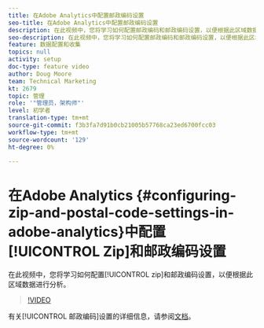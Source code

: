 ```yaml
---
title: 在Adobe Analytics中配置邮政编码设置
seo-title: 在Adobe Analytics中配置邮政编码设置
description: 在此视频中，您将学习如何配置邮政编码和邮政编码设置，以便根据此区域数据进行分析。
seo-description: 在此视频中，您将学习如何配置邮政编码和邮政编码设置，以便根据此区域数据进行分析。
feature: 数据配置和收集
topics: null
activity: setup
doc-type: feature video
author: Doug Moore
team: Technical Marketing
kt: 2679
topic: 管理
role: '"管理员，架构师"'
level: 初学者
translation-type: tm+mt
source-git-commit: f3b3fa7d91b0cb21005b57768ca23ed6700fcc03
workflow-type: tm+mt
source-wordcount: '129'
ht-degree: 0%

---
```



# 在Adobe Analytics {#configuring-zip-and-postal-code-settings-in-adobe-analytics}中配置[!UICONTROL Zip]和邮政编码设置

在此视频中，您将学习如何配置[!UICONTROL zip]和邮政编码设置，以便根据此区域数据进行分析。

>[!VIDEO](https://video.tv.adobe.com/v/27051/?quality=12)

有关[!UICONTROL 邮政编码]设置的详细信息，请参阅[文档](https://marketing.adobe.com/resources/help/en_US/reference/reports_zip.html)。
